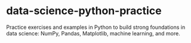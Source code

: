 # data-science-python-practice
Practice exercises and examples in Python to build strong foundations in data science: NumPy, Pandas, Matplotlib, machine learning, and more.

